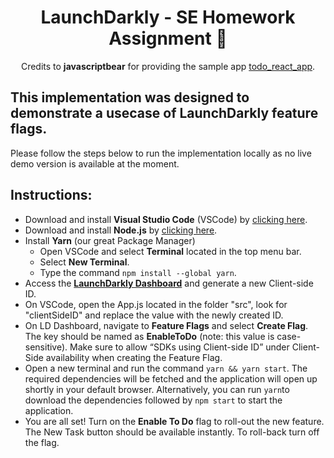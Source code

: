 <h1  align="center">LaunchDarkly - SE Homework Assignment 📝</h1>

<p  align="center">
Credits to <b>javascriptbear</b> for providing the sample app <a  href="https://github.com/javascriptbear/todo_react_app">todo_react_app</a>.
</p>

## This implementation was designed to demonstrate a usecase of LaunchDarkly feature flags.
Please follow the steps below to run the implementation locally as no live demo version is available at the moment.

## Instructions:
 - Download and install **Visual Studio Code** (VSCode) by <a  href="https://code.visualstudio.com/">clicking here</a>.
 - Download and install **Node.js** by <a  href="https://nodejs.org/en/download/">clicking here</a>.
 - Install **Yarn** (our great Package Manager)
	 - Open VSCode and select **Terminal** located in the top menu bar.
	 - Select **New Terminal**.
	 - Type the command `npm install --global yarn`. 
 - Access the <a href="app.launchdarkly.com">**LaunchDarkly Dashboard**</a> and generate a new Client-side ID. 
 - On VSCode, open the App.js located in the folder "src", look for "clientSideID" and replace the value with the newly created ID.
 - On LD Dashboard, navigate to **Feature Flags** and select **Create Flag**. The key should be named as **EnableToDo** (note: this value is case-sensitive).
 Make sure to allow “SDKs using Client-side ID” under Client-Side availability when creating the Feature Flag. 
 - Open a new terminal and run the command `yarn && yarn start`. The required dependencies will be fetched and the application will open up shortly in your default browser.
 Alternatively, you can run `yarn`to download the dependencies followed by `npm start` to start the application.
 - You are all set! Turn on the **Enable To Do** flag to roll-out the new feature. The New Task button should be available instantly. To roll-back turn off the flag.
 
